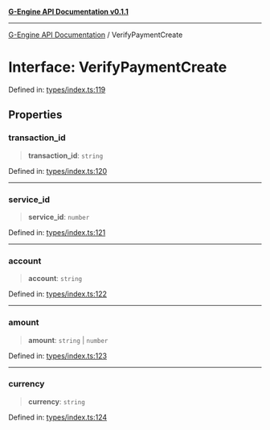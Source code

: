 [**G-Engine API Documentation v0.1.1**](../README.md)

***

[G-Engine API Documentation](../globals.md) / VerifyPaymentCreate

# Interface: VerifyPaymentCreate

Defined in: [types/index.ts:119](https://github.com/yakoshiq/g-engine-nodejs-lib/blob/6b4ec644f458bf28039e0209e5a91bd0ec704446/src/types/index.ts#L119)

## Properties

### transaction\_id

> **transaction\_id**: `string`

Defined in: [types/index.ts:120](https://github.com/yakoshiq/g-engine-nodejs-lib/blob/6b4ec644f458bf28039e0209e5a91bd0ec704446/src/types/index.ts#L120)

***

### service\_id

> **service\_id**: `number`

Defined in: [types/index.ts:121](https://github.com/yakoshiq/g-engine-nodejs-lib/blob/6b4ec644f458bf28039e0209e5a91bd0ec704446/src/types/index.ts#L121)

***

### account

> **account**: `string`

Defined in: [types/index.ts:122](https://github.com/yakoshiq/g-engine-nodejs-lib/blob/6b4ec644f458bf28039e0209e5a91bd0ec704446/src/types/index.ts#L122)

***

### amount

> **amount**: `string` \| `number`

Defined in: [types/index.ts:123](https://github.com/yakoshiq/g-engine-nodejs-lib/blob/6b4ec644f458bf28039e0209e5a91bd0ec704446/src/types/index.ts#L123)

***

### currency

> **currency**: `string`

Defined in: [types/index.ts:124](https://github.com/yakoshiq/g-engine-nodejs-lib/blob/6b4ec644f458bf28039e0209e5a91bd0ec704446/src/types/index.ts#L124)
